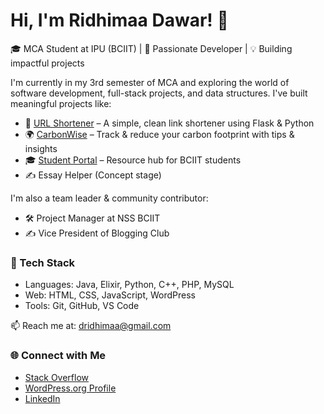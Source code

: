 # Hi, I'm Ridhimaa Dawar! 👋

🎓 MCA Student at IPU (BCIIT) | 🌱 Passionate Developer | 💡 Building impactful projects

I'm currently in my 3rd semester of MCA and exploring the world of software development, full-stack projects, and data structures. I've built meaningful projects like:

- 🔗 [URL Shortener](#) – A simple, clean link shortener using Flask & Python  
- 🌍 [CarbonWise](#) – Track & reduce your carbon footprint with tips & insights  
- 🎓 [Student Portal](#) – Resource hub for BCIIT students  
- ✍️ Essay Helper (Concept stage)  

I'm also a team leader & community contributor:
- 🛠 Project Manager at NSS BCIIT  
- ✍️ Vice President of Blogging Club  

### 🔧 Tech Stack
- Languages: Java, Elixir, Python, C++, PHP, MySQL
- Web: HTML, CSS, JavaScript, WordPress
- Tools: Git, GitHub, VS Code

📫 Reach me at: dridhimaa@gmail.com

### 🌐 Connect with Me
- [Stack Overflow](stackoverflow.com/users/31089648/ridhimaa-dawar)
- [WordPress.org Profile](https://profiles.wordpress.org/ridhimaadawar/)
- [LinkedIn](https://www.linkedin.com/in/ridhimaa-dawar-6951a4256)

